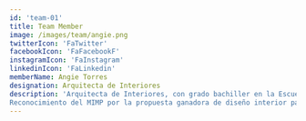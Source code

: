 ```yaml
---
id: 'team-01'
title: Team Member
image: /images/team/angie.png
twitterIcon: 'FaTwitter'
facebookIcon: 'FaFacebookF'
instagramIcon: 'FaInstagram'
linkedinIcon: 'FaLinkedin'
memberName: Angie Torres
designation: Arquitecta de Interiores
description: 'Arquitecta de Interiores, con grado bachiller en la Escuela Toulouse Lautrec (2022). Proyecto para obtener el grado de bachiller: "Biohuertos modulares para facilitar la implementación de un área verde en los departamentos de Lima norte" (2023).
Reconocimiento del MIMP por la propuesta ganadora de diseño interior para el Centro de Acogida Residencial Renacer (Proyecto "NIDO DE AVE", 2022).'
---
```

